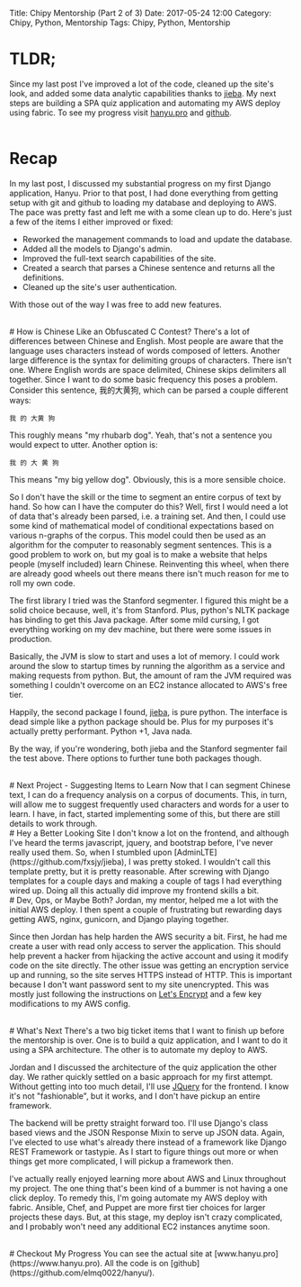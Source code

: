 Title: Chipy Mentorship (Part 2 of 3)
Date: 2017-05-24 12:00
Category: Chipy, Python, Mentorship
Tags: Chipy, Python, Mentorship

# TLDR;
Since my last post I've improved a lot of the code, cleaned up the site's look, and added some data analytic capabilities thanks to [jieba](https://github.com/fxsjy/jieba).
My next steps are building a SPA quiz application and automating my AWS deploy using fabric.
To see my progress visit [hanyu.pro](https://www.hanyu.pro) and [github](https://github.com/elmq0022/hanyu).
<br>
<br>

# Recap
In my last post, I discussed my substantial progress on my first Django application, Hanyu.
Prior to that post, I had done everything from getting setup with git and github to loading my database and deploying to AWS.
The pace was pretty fast and left me with a some clean up to do.
Here's just a few of the items I either improved or fixed:

- Reworked the management commands to load and update the database.
- Added all the models to Django's admin.
- Improved the full-text search capabilities of the site.
- Created a search that parses a Chinese sentence and returns all the definitions.
- Cleaned up the site's user authentication.

With those out of the way I was free to add new features.

<br>
# How is Chinese Like an Obfuscated C Contest?
There's a lot of differences between Chinese and English.
Most people are aware that the language uses characters instead of words composed of letters.
Another large difference is the syntax for delimiting groups of characters.
There isn't one.
Where English words are space delimited, Chinese skips delimiters all together.
Since I want to do some basic frequency this poses a problem.
Consider this sentence, 我的大黄狗, which can be parsed a couple different ways:

    我 的 大黄 狗

This roughly means "my rhubarb dog".  Yeah, that's not a sentence you would expect to utter.
Another option is:

    我 的 大 黄 狗

This means "my big yellow dog".  Obviously, this is a more sensible choice.

So I don't have the skill or the time to segment an entire corpus of text by hand.
So how can I have the computer do this?
Well, first I would need a lot of data that's already been parsed, i.e. a training set.
And then, I could use some kind of mathematical model of conditional expectations based on various n-graphs of the corpus.
This model could then be used as an algorithm for the computer to reasonably segment sentences.
This is a good problem to work on, but my goal is to make a website that helps people (myself included) learn Chinese.
Reinventing this wheel, when there are already good wheels out there means there isn't much reason for me to roll my own code.

The first library I tried was the Stanford segmenter.
I figured this might be a solid choice because, well, it's from Stanford.
Plus, python's NLTK package has binding to get this Java package.
After some mild cursing, I got everything working on my dev machine, but there were some issues in production.

Basically, the JVM is slow to start and uses a lot of memory.
I could work around the slow to startup times by running the algorithm as a service and making requests from python.
But, the amount of ram the JVM required was something I couldn't overcome on an EC2 instance allocated to AWS's free tier.

Happily, the second package I found, [jieba](https://github.com/fxsjy/jieba), is pure python.
The interface is dead simple like a python package should be.
Plus for my purposes it's actually pretty performant.
Python +1, Java nada.

By the way, if you're wondering, both jieba and the Stanford segmenter fail the test above.
There options to further tune both packages though.

<br>
# Next Project - Suggesting Items to Learn
Now that I can segment Chinese text, I can do a frequency analysis on a corpus of documents.
This, in turn, will allow me to suggest frequently used characters and words for a user to learn.
I have, in fact, started implementing some of this, but there are still details to work through.

<br>
# Hey a Better Looking Site
I don't know a lot on the frontend, and although I've heard the terms javascript, jquery, and bootstrap before, I've never really used them.
So, when I stumbled upon [AdminLTE](https://github.com/fxsjy/jieba), I was pretty stoked.
I wouldn't call this template pretty, but it is pretty reasonable.
After screwing with Django templates for a couple days and making a couple of tags I had everything wired up.
Doing all this actually did improve my frontend skills a bit.

<br>
# Dev, Ops, or Maybe Both?
Jordan, my mentor, helped me a lot with the initial AWS deploy.
I then spent a couple of frustrating but rewarding days getting AWS, nginx, gunicorn, and Django playing together.

Since then Jordan has help harden the AWS security a bit.
First, he had me create a user with read only access to server the application.
This should help prevent a hacker from hijacking the active account and using it modify code on the site directly.
The other issue was getting an encryption service up and running, so the site serves HTTPS instead of HTTP.
This is important because I don't want password sent to my site unencrypted.
This was mostly just following the instructions on [Let's Encrypt](https://letsencrypt.org/) and a few key modifications to my AWS config.

<br>
# What's Next
There's a two big ticket items that I want to finish up before the mentorship is over.
One is to build a quiz application, and I want to do it using a SPA architecture.
The other is to automate my deploy to AWS.

Jordan and I discussed the architecture of the quiz application the other day.
We rather quickly settled on a basic approach for my first attempt.
Without getting into too much detail, I'll use [JQuery](https://jquery.com/) for the frontend.
I know it's not "fashionable", but it works, and I don't have pickup an entire framework.

The backend will be pretty straight forward too.
I'll use Django's class based views and the JSON Response Mixin to serve up JSON data.
Again, I've elected to use what's already there instead of a framework like Django REST Framework or tastypie.
As I start to figure things out more or when things get more complicated, I will pickup a framework then.

I've actually really enjoyed learning more about AWS and Linux throughout my project.
The one thing that's been kind of a bummer is not having a one click deploy.
To remedy this, I'm going automate my AWS deploy with fabric.
Ansible, Chef, and Puppet are more first tier choices for larger projects these days.
But, at this stage, my deploy isn't crazy complicated, and I probably won't need any additional EC2 instances anytime soon.

<br>
# Checkout My Progress
You can see the actual site at [www.hanyu.pro](https://www.hanyu.pro).
All the code is on [github](https://github.com/elmq0022/hanyu/).
